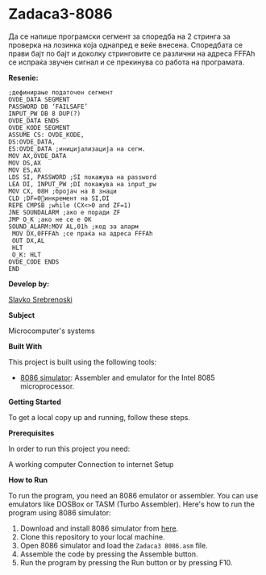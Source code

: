 # Zadaca3-8086

Да се напише програмски сегмент за споредба на 2 стринга за проверка на лозинка која однапред е веќе
внесена. Споредбата се прави бајт по бајт и доколку стринговите се различни на адреса FFFAh се испраќа
звучен сигнал и се прекинува со работа на програмата. 


**Resenie:** 

```
;дефинирање податочен сегмент
OVDE_DATA SEGMENT
PASSWORD DB ‘FAILSAFE’
INPUT_PW DB 8 DUP(?)
OVDE_DATA ENDS
OVDE_KODE SEGMENT
ASSUME CS: OVDE_KODE,
DS:OVDE_DATA,
ES:OVDE_DATA ;иницијализација на сегм.
MOV AX,OVDE_DATA
MOV DS,AX
MOV ES,AX
LDS SI, PASSWORD ;SI покажува на password
LEA DI, INPUT_PW ;DI покажува на input_pw
MOV CX, 08H ;бројач на 8 знаци
CLD ;DF=0инкремент на SI,DI
REPE CMPSB ;while (CX<>0 and ZF=1)
JNE SOUNDALARM ;ако е поради ZF
JMP O_K ;ако не се е OK
SOUND_ALARM:MOV AL,01h ;код за аларм
 MOV DX,0FFFAh ;се праќа на адреса FFFAh
 OUT DX,AL
 HLT
 O_K: HLT
OVDE_CODE ENDS
END 

```
 
**Develop by:**

[Slavko Srebrenoski ](https://github.com/slavko444)


**Subject**

Microcomputer's systems

**Built With**

This project is built using the following tools:

- [8086 simulator](https://emu8086-microprocessor-emulator.en.softonic.com/?ex=RAMP-2046.0): Assembler and emulator for the Intel 8085 microprocessor.

**Getting Started**

To get a local copy up and running, follow these steps.

**Prerequisites**

In order to run this project you need:

A working computer
Connection to internet
Setup

**How to Run**

To run the program, you need an 8086 emulator or assembler. You can use emulators like DOSBox or TASM (Turbo Assembler). Here's how to run the program using 8086 simulator:

1. Download and install 8086 simulator from [here](https://emu8086-microprocessor-emulator.en.softonic.com/?ex=RAMP-2046.0).
2. Clone this repository to your local machine.
3. Open 8086 simulator and load the `Zadaca3 8086.asm` file.
4. Assemble the code by pressing the Assemble button.
5. Run the program by pressing the Run button or by pressing F10.
